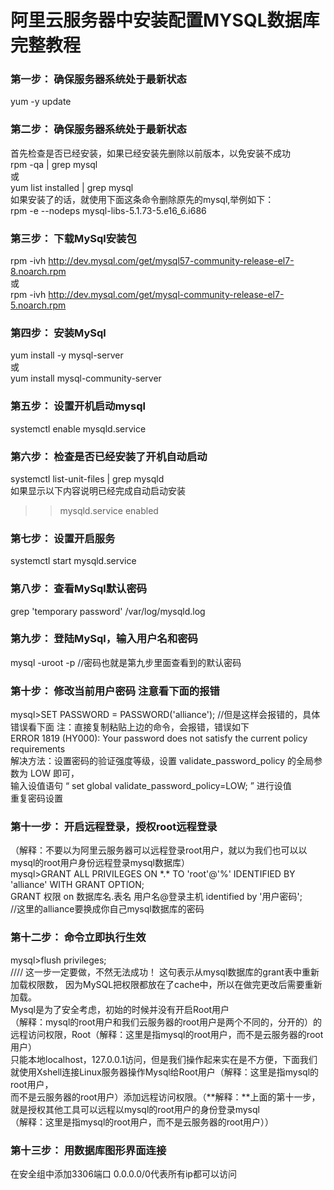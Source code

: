 # 阿里云服务器中安装配置MYSQL数据库完整教程
### 第一步： 确保服务器系统处于最新状态
 yum -y update<br>
### 第二步： 确保服务器系统处于最新状态
首先检查是否已经安装，如果已经安装先删除以前版本，以免安装不成功<br>
 rpm -qa | grep mysql<br>
或<br>
 yum list installed | grep mysql<br>
如果安装了的话，就使用下面这条命令删除原先的mysql,举例如下：<br>
 rpm -e  --nodeps        mysql-libs-5.1.73-5.e16_6.i686 <br>
### 第三步： 下载MySql安装包
 rpm -ivh http://dev.mysql.com/get/mysql57-community-release-el7-8.noarch.rpm<br>
或<br>
 rpm -ivh http://dev.mysql.com/get/mysql-community-release-el7-5.noarch.rpm<br>
### 第四步： 安装MySql
 yum install -y mysql-server<br>
或<br>
 yum install mysql-community-server<br>
### 第五步： 设置开机启动mysql
 systemctl enable mysqld.service<br>
### 第六步： 检查是否已经安装了开机自动启动
 systemctl list-unit-files | grep mysqld<br>
 如果显示以下内容说明已经完成自动启动安装<br>
>> mysqld.service enabled<br>
### 第七步： 设置开启服务
 systemctl start mysqld.service
### 第八步： 查看MySql默认密码
 grep 'temporary password' /var/log/mysqld.log   
### 第九步： 登陆MySql，输入用户名和密码
mysql -uroot -p       //密码也就是第九步里面查看到的默认密码
### 第十步： 修改当前用户密码 注意看下面的报错
mysql>SET PASSWORD = PASSWORD('alliance');  //但是这样会报错的，具体错误看下面
注：直接复制粘贴上边的命令，会报错，错误如下<br>
ERROR 1819 (HY000): Your password does not satisfy the current policy requirements<br>
解决方法：设置密码的验证强度等级，设置 validate_password_policy 的全局参数为 LOW 即可，<br>
输入设值语句 “ set global validate_password_policy=LOW; ” 进行设值<br>
重复密码设置
### 第十一步： 开启远程登录，授权root远程登录
（解释：不要以为阿里云服务器可以远程登录root用户，就以为我们也可以以mysql的root用户身份远程登录mysql数据库）<br>
mysql>GRANT ALL PRIVILEGES ON \*.\* TO 'root'@'%' IDENTIFIED BY 'alliance' WITH GRANT OPTION; <br> 
GRANT 权限 on 数据库名.表名 用户名@登录主机 identified by '用户密码'; <br>
//这里的alliance要换成你自己mysql数据库的密码
### 第十二步： 命令立即执行生效
mysql>flush privileges;<br>
//// 这一步一定要做，不然无法成功！ 这句表示从mysql数据库的grant表中重新加载权限数， 因为MySQL把权限都放在了cache中，所以在做完更改后需要重新加载。<br>
Mysql是为了安全考虑，初始的时候并没有开启Root用户<br>
（解释：mysql的root用户和我们云服务器的root用户是两个不同的，分开的）的远程访问权限，Root（解释：这里是指mysql的root用户，而不是云服务器的root用户）<br>
只能本地localhost，127.0.0.1访问，但是我们操作起来实在是不方便，下面我们就使用Xshell连接Linux服务器操作Mysql给Root用户（解释：这里是指mysql的root用户，<br>
而不是云服务器的root用户）添加远程访问权限。（**解释：**上面的第十一步，就是授权其他工具可以远程以mysql的root用户的身份登录mysql<br>
（解释：这里是指mysql的root用户，而不是云服务器的root用户））<br>
### 第十三步： 用数据库图形界面连接
在安全组中添加3306端口
0.0.0.0/0代表所有ip都可以访问

